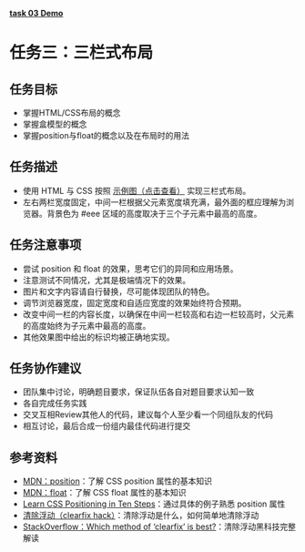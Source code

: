 [**task 03 Demo**](https://draft-jay.github.io/IFE_Baidu/task_03/index.html)

# 任务三：三栏式布局

## 任务目标

 - 掌握HTML/CSS布局的概念
 - 掌握盒模型的概念
 - 掌握position与float的概念以及在布局时的用法

## 任务描述

 - 使用 HTML 与 CSS 按照 [示例图（点击查看）](http://7xrp04.com1.z0.glb.clouddn.com/task_1_3_1.png) 实现三栏式布局。
 - 左右两栏宽度固定，中间一栏根据父元素宽度填充满，最外面的框应理解为浏览器。背景色为 #eee 区域的高度取决于三个子元素中最高的高度。

## 任务注意事项

 - 尝试 position 和 float 的效果，思考它们的异同和应用场景。
 - 注意测试不同情况，尤其是极端情况下的效果。
 - 图片和文字内容请自行替换，尽可能体现团队的特色。
 - 调节浏览器宽度，固定宽度和自适应宽度的效果始终符合预期。
 - 改变中间一栏的内容长度，以确保在中间一栏较高和右边一栏较高时，父元素的高度始终为子元素中最高的高度。
 - 其他效果图中给出的标识均被正确地实现。

## 任务协作建议

 - 团队集中讨论，明确题目要求，保证队伍各自对题目要求认知一致
 - 各自完成任务实践
 - 交叉互相Review其他人的代码，建议每个人至少看一个同组队友的代码
 - 相互讨论，最后合成一份组内最佳代码进行提交

## 参考资料

 - [MDN：position](https://developer.mozilla.org/zh-CN/docs/Web/CSS/position)：了解 CSS position 属性的基本知识
 - [MDN：float](https://developer.mozilla.org/en-US/docs/Web/CSS/float)：了解 CSS float 属性的基本知识
 - [Learn CSS Positioning in Ten Steps](http://www.barelyfitz.com/screencast/html-training/css/positioning/)：通过具体的例子熟悉 position 属性
 - [清除浮动（clearfix hack）](http://zh.learnlayout.com/clearfix.html)：清除浮动是什么，如何简单地清除浮动
 - [StackOverflow：Which method of ‘clearfix’ is best?](http://stackoverflow.com/questions/211383/which-method-of-clearfix-is-best)：清除浮动黑科技完整解读